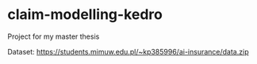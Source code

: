 # claim-modelling-kedro
Project for my master thesis

Dataset:
https://students.mimuw.edu.pl/~kp385996/ai-insurance/data.zip
